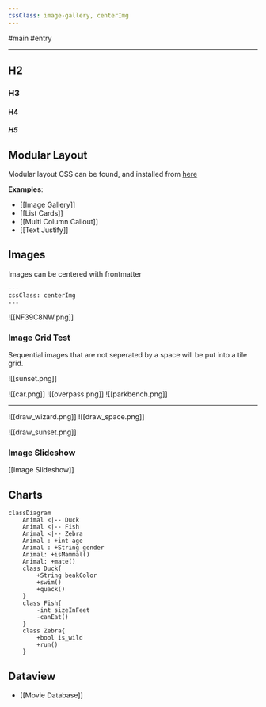 ```yaml
---
cssClass: image-gallery, centerImg
---
```


 #main #entry

-----------------
## H2
### H3
#### H4
##### H5

## Modular Layout

Modular layout CSS can be found, and installed from [here](https://github.com/efemkay/obsidian-modular-css-layout)

**Examples**:
* [[Image Gallery]]
* [[List Cards]]
* [[Multi Column Callout]]
* [[Text Justify]]

## Images

Images can be centered with frontmatter
```
---
cssClass: centerImg
---
```

![[NF39C8NW.png]]

### Image Grid Test

Sequential images that are not seperated by a space will be put into a tile grid.

![[sunset.png]]

![[car.png]]
![[overpass.png]]
![[parkbench.png]]

---------------------

![[draw_wizard.png]]
![[draw_space.png]]

![[draw_sunset.png]]


### Image Slideshow

[[Image Slideshow]]

## Charts


```mermaid
classDiagram
    Animal <|-- Duck
    Animal <|-- Fish
    Animal <|-- Zebra
    Animal : +int age
    Animal : +String gender
    Animal: +isMammal()
    Animal: +mate()
    class Duck{
        +String beakColor
        +swim()
        +quack()
    }
    class Fish{
        -int sizeInFeet
        -canEat()
    }
    class Zebra{
        +bool is_wild
        +run()
    }
```


## Dataview

* [[Movie Database]]